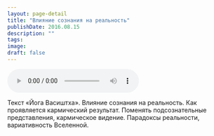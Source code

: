 ```yaml
---
layout: page-detail
title: "Влияние сознания на реальность"
publishDate: 2016.08.15
description: ""
tags:
image:
draft: false
---
```


<audio title="2016.08.15 - Влияние сознания на реальность.mp3" src="https://filer-api.advayta.org/v1.0/public/files/75614" controls=""></audio>

 Текст «Йога Васиштха». Влияние сознания на реальность. Как проявляется кармический результат. Поменять подсознательные представления, кармическое видение. Парадоксы реальности, вариативность Вселенной. 

  

